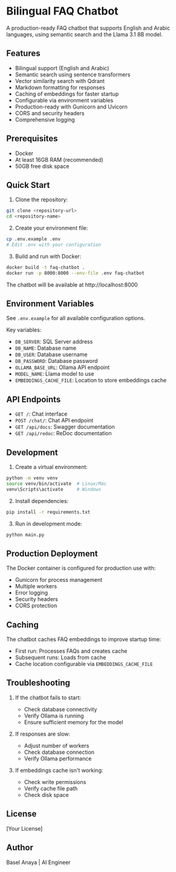 # Bilingual FAQ Chatbot

A production-ready FAQ chatbot that supports English and Arabic languages, using semantic search and the Llama 3.1 8B model.

## Features

- Bilingual support (English and Arabic)
- Semantic search using sentence transformers
- Vector similarity search with Qdrant
- Markdown formatting for responses
- Caching of embeddings for faster startup
- Configurable via environment variables
- Production-ready with Gunicorn and Uvicorn
- CORS and security headers
- Comprehensive logging

## Prerequisites

- Docker
- At least 16GB RAM (recommended)
- 50GB free disk space

## Quick Start

1. Clone the repository:
```bash
git clone <repository-url>
cd <repository-name>
```

2. Create your environment file:
```bash
cp .env.example .env
# Edit .env with your configuration
```

3. Build and run with Docker:
```bash
docker build -t faq-chatbot .
docker run -p 8000:8000 --env-file .env faq-chatbot
```

The chatbot will be available at http://localhost:8000

## Environment Variables

See `.env.example` for all available configuration options.

Key variables:
- `DB_SERVER`: SQL Server address
- `DB_NAME`: Database name
- `DB_USER`: Database username
- `DB_PASSWORD`: Database password
- `OLLAMA_BASE_URL`: Ollama API endpoint
- `MODEL_NAME`: Llama model to use
- `EMBEDDINGS_CACHE_FILE`: Location to store embeddings cache

## API Endpoints

- `GET /`: Chat interface
- `POST /chat/`: Chat API endpoint
- `GET /api/docs`: Swagger documentation
- `GET /api/redoc`: ReDoc documentation

## Development

1. Create a virtual environment:
```bash
python -m venv venv
source venv/bin/activate  # Linux/Mac
venv\Scripts\activate     # Windows
```

2. Install dependencies:
```bash
pip install -r requirements.txt
```

3. Run in development mode:
```bash
python main.py
```

## Production Deployment

The Docker container is configured for production use with:
- Gunicorn for process management
- Multiple workers
- Error logging
- Security headers
- CORS protection

## Caching

The chatbot caches FAQ embeddings to improve startup time:
- First run: Processes FAQs and creates cache
- Subsequent runs: Loads from cache
- Cache location configurable via `EMBEDDINGS_CACHE_FILE`

## Troubleshooting

1. If the chatbot fails to start:
   - Check database connectivity
   - Verify Ollama is running
   - Ensure sufficient memory for the model

2. If responses are slow:
   - Adjust number of workers
   - Check database connection
   - Verify Ollama performance

3. If embeddings cache isn't working:
   - Check write permissions
   - Verify cache file path
   - Check disk space

## License

[Your License]

## Author

Basel Anaya | AI Engineer
